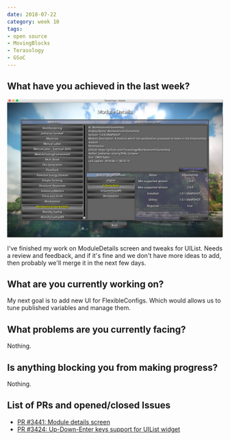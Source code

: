```yaml
---
date: 2018-07-22
category: week 10
tags:
- open source
- MovingBlocks
- Terasology
- GSoC
---
```


##  What have you achieved in the last week?

![week10](images/week10.png)

I've finished my work on ModuleDetails screen and tweaks for UIList.
Needs a review and feedback, and if it's fine and we don't have more ideas to add, then probably we'll merge it in the next few days.

## What are you currently working on?

My next goal is to add new UI for FlexibleConfigs. Which would allows us to tune published variables and manage them.

##  What problems are you currently facing?

Nothing.

##  Is anything blocking you from making progress?

Nothing.

## List of PRs and opened/closed Issues

* [PR #3441: Module details screen](https://github.com/MovingBlocks/Terasology/pull/3441)
* [PR #3424: Up-Down-Enter keys support for UIList widget](https://github.com/MovingBlocks/Terasology/pull/3424)